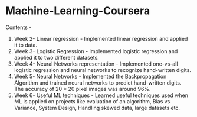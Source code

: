 # Machine-Learning-Coursera

Contents - 
1. Week 2- Linear regression - Implemented linear regression and applied it to data.
2. Week 3- Logistic Regression - Implemented logistic regression and applied it to two different datasets.
3. Week 4- Neural Networks representation - Implemented one-vs-all logistic regression and neural networks to recognize hand-written digits.
4. Week 5- Neural Networks - Implemented the Backpropagation Algorithm and trained neural networks to predict hand-written digits. The accuracy of 20 * 20 pixel images was around 96%.  
5. Week 6- Useful ML techniques - Learned useful techniques used when ML is applied on projects like evaluation of an algorithm, Bias vs Variance, System Design, Handling skewed data, large datasets etc.
